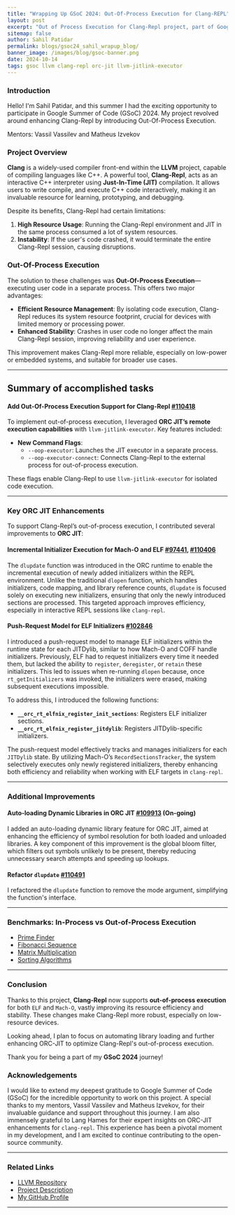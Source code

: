 ```yaml
---
title: "Wrapping Up GSoC 2024: Out-Of-Process Execution for Clang-REPL"
layout: post
excerpt: "Out of Process Execution for Clang-Repl project, part of Google Summer of Code 2024, aims to enhance Clang-Repl by implementing out-of-process execution. This will address issues of high resource consumption and instability, making Clang-Repl more suitable for low-power devices and more stable for developers"
sitemap: false
author: Sahil Patidar
permalink: blogs/gsoc24_sahil_wrapup_blog/
banner_image: /images/blog/gsoc-banner.png
date: 2024-10-14
tags: gsoc llvm clang-repl orc-jit llvm-jitlink-executor
---
```


### **Introduction**

Hello! I'm Sahil Patidar, and this summer I had the exciting opportunity to
participate in Google Summer of Code (GSoC) 2024. My project revolved around
enhancing Clang-Repl by introducing Out-Of-Process Execution.

Mentors: Vassil Vassilev and Matheus Izvekov

### **Project Overview**

**Clang** is a widely-used compiler front-end within the **LLVM** project, capable of
compiling languages like C++. A powerful tool, **Clang-Repl**, acts as an interactive
C++ interpreter using **Just-In-Time (JIT)** compilation. It allows users to write
compile, and execute C++ code interactively, making it an invaluable resource for
learning, prototyping, and debugging.

Despite its benefits, Clang-Repl had certain limitations:

1. **High Resource Usage**: Running the Clang-Repl environment and JIT in the same
   process consumed a lot of system resources.
2. **Instability**: If the user's code crashed, it would terminate the entire
   Clang-Repl session, causing disruptions.

### **Out-Of-Process Execution**

The solution to these challenges was **Out-Of-Process Execution**—executing user code
in a separate process. This offers two major advantages:

- **Efficient Resource Management**: By isolating code execution, Clang-Repl reduces
  its system resource footprint, crucial for devices with limited memory or processing
  power.
- **Enhanced Stability**: Crashes in user code no longer affect the main Clang-Repl
  session, improving reliability and user experience.

This improvement makes Clang-Repl more reliable, especially on low-power or embedded
systems, and suitable for broader use cases.

---

## **Summary of accomplished tasks**

#### **Add Out-Of-Process Execution Support for Clang-Repl** [#110418](https://github.com/llvm/llvm-project/pull/110418)

To implement out-of-process execution, I leveraged **ORC JIT’s remote execution capabilities** with `llvm-jitlink-executor`. Key features included:

- **New Command Flags**:
  - `--oop-executor`: Launches the JIT executor in a separate process.
  - `--oop-executor-connect`: Connects Clang-Repl to the external process for out-of-process execution.

These flags enable Clang-Repl to use `llvm-jitlink-executor` for isolated code execution.

---

### **Key ORC JIT Enhancements**

To support Clang-Repl’s out-of-process execution, I contributed several improvements to **ORC JIT**:

#### **Incremental Initializer Execution for Mach-O and ELF** [#97441](https://github.com/llvm/llvm-project/pull/97441), [#110406](https://github.com/llvm/llvm-project/pull/110406)

The `dlupdate` function was introduced in the ORC runtime to enable the incremental
execution of newly added initializers within the REPL environment. Unlike the
traditional `dlopen` function, which handles initializers, code mapping, and library
reference counts, `dlupdate` is focused solely on executing new initializers,
ensuring that only the newly introduced sections are processed. This targeted
approach improves efficiency, especially in interactive REPL sessions like `clang-repl`.

#### **Push-Request Model for ELF Initializers** [#102846](https://github.com/llvm/llvm-project/pull/102846)

I introduced a push-request model to manage ELF initializers within the runtime
state for each JITDylib, similar to how Mach-O and COFF handle initializers.
Previously, ELF had to request initializers every time it needed them, but
lacked the ability to `register`, `deregister`, or `retain` these initializers.
This led to issues when re-running `dlopen` because, once `rt_getInitializers`
was invoked, the initializers were erased, making subsequent executions impossible.

To address this, I introduced the following functions:

 - **`__orc_rt_elfnix_register_init_sections`**: Registers ELF initializer sections.
 - **`__orc_rt_elfnix_register_jitdylib`**: Registers JITDylib-specific initializers.

The push-request model effectively tracks and manages initializers for each
`JITDylib` state. By utilizing Mach-O’s `RecordSectionsTracker`, the system selectively executes only newly
registered initializers, thereby enhancing both efficiency and reliability
when working with ELF targets in `clang-repl`.

---

### **Additional Improvements**

#### **Auto-loading Dynamic Libraries in ORC JIT** [#109913](https://github.com/llvm/llvm-project/pull/109913) (On-going)

I added an auto-loading dynamic library feature for ORC JIT, aimed at
enhancing the efficiency of symbol resolution for both loaded and unloaded
libraries. A key component of this improvement is the global bloom filter,
which filters out symbols unlikely to be present, thereby reducing unnecessary
search attempts and speeding up lookups.

#### **Refactor `dlupdate`** [#110491](https://github.com/llvm/llvm-project/pull/110491)

I refactored the `dlupdate` function to remove the mode argument, simplifying the
function's interface.

---

### **Benchmarks: In-Process vs Out-of-Process Execution**

- [Prime Finder](https://gist.github.com/SahilPatidar/4870bf9968b1b0cb3dabcff7281e6135)
- [Fibonacci Sequence](https://gist.github.com/SahilPatidar/2191963e59feb7dfa1314509340f95a1)
- [Matrix Multiplication](https://gist.github.com/SahilPatidar/1df9e219d0f8348bd126f1e01658b3fa)
- [Sorting Algorithms](https://gist.github.com/SahilPatidar/c814634b2f863fc167b8d16b573f88ec)

---

### **Conclusion**

Thanks to this project, **Clang-Repl** now supports **out-of-process execution** for
both `ELF` and `Mach-O`, vastly improving its resource efficiency and stability. These
changes make Clang-Repl more robust, especially on low-resource devices.

Looking ahead, I plan to focus on automating library loading and further enhancing
ORC-JIT to optimize Clang-Repl's out-of-process execution.

Thank you for being a part of my **GSoC 2024** journey!

### **Acknowledgements**

I would like to extend my deepest gratitude to Google Summer of Code (GSoC)
for the incredible opportunity to work on this project. A special thanks to
my mentors, Vassil Vassilev and Matheus Izvekov, for their invaluable guidance
and support throughout this journey. I am also immensely grateful to Lang Hames
for their expert insights on ORC-JIT enhancements for `clang-repl`. This experience
has been a pivotal moment in my development, and I am excited to continue
contributing to the open-source community.

---

### **Related Links**

- [LLVM Repository](https://github.com/llvm/llvm-project)
- [Project Description](https://discourse.llvm.org/t/clang-out-of-process-execution-for-clang-repl/68225)
- [My GitHub Profile](https://github.com/SahilPatidar)

---
